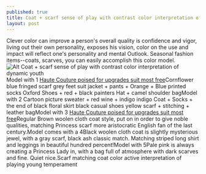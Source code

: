 ```yaml
---
published: true
title: Coat + scarf sense of play with contrast color interpretation of dynamic youth
layout: post
---
```

Clever color can improve a person\'s overall quality is confidence and vigor, living out their own personality, exposes his vision, color on the use and impact will reflect one\'s personality and mental Outlook. Seasonal fashion items--coats, scarves, you can easily accomplish this color model.![Alt Coat + scarf sense of play with contrast color interpretation of dynamic youth](https://c1.staticflickr.com/9/8824/28101224750_645f396726_b.jpg)Model with 1  [Haute Couture poised for upgrades suit most free](http://www.jigcase.com/2016/07/12/haute-couture-poised-for-upgrades-suit-most-free/)Cornflower blue fringed scarf grey feet suit jacket + pants + Orange + Blue printed socks Oxford Shoes + red + black painters Hat + camel shoulder bagModel with 2 Cartoon picture sweater + red wine + indigo indigo Coat + Socks + the end of black floral skirt black casual shoes yellow scarf + stitching + leather bagModel with 3 [Haute Couture poised for upgrades suit most free](http://www.jigcase.com/2016/07/12/haute-couture-poised-for-upgrades-suit-most-free/)Regular Brown woolen cloth coat style, put on in order to give noble qualities, matching Princess scarf more aristocratic English fan of the last century.Model comes with a 4Black woolen cloth coat is slightly mysterious jewel, with a gray scarf, black ash classic match. Matching striped long shirt and leggings in beautiful hundred percent!Model with 5Pale pink is always creating a Princess Lady in, with a bag full of atmosphere with dark scarves and fine. Quiet nice.Scarf matching coat color active interpretation of playing young temperament